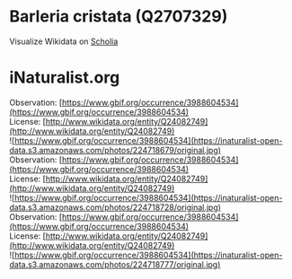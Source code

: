 
Barleria cristata (Q2707329)
============================
  
Visualize Wikidata on [Scholia](https://scholia.toolforge.org/taxon/Q2707329)
# iNaturalist.org
  
Observation: [https://www.gbif.org/occurrence/3988604534](https://www.gbif.org/occurrence/3988604534)  
License: [http://www.wikidata.org/entity/Q24082749](http://www.wikidata.org/entity/Q24082749)  
![https://www.gbif.org/occurrence/3988604534](https://inaturalist-open-data.s3.amazonaws.com/photos/224718679/original.jpg)  
Observation: [https://www.gbif.org/occurrence/3988604534](https://www.gbif.org/occurrence/3988604534)  
License: [http://www.wikidata.org/entity/Q24082749](http://www.wikidata.org/entity/Q24082749)  
![https://www.gbif.org/occurrence/3988604534](https://inaturalist-open-data.s3.amazonaws.com/photos/224718728/original.jpg)  
Observation: [https://www.gbif.org/occurrence/3988604534](https://www.gbif.org/occurrence/3988604534)  
License: [http://www.wikidata.org/entity/Q24082749](http://www.wikidata.org/entity/Q24082749)  
![https://www.gbif.org/occurrence/3988604534](https://inaturalist-open-data.s3.amazonaws.com/photos/224718777/original.jpg)